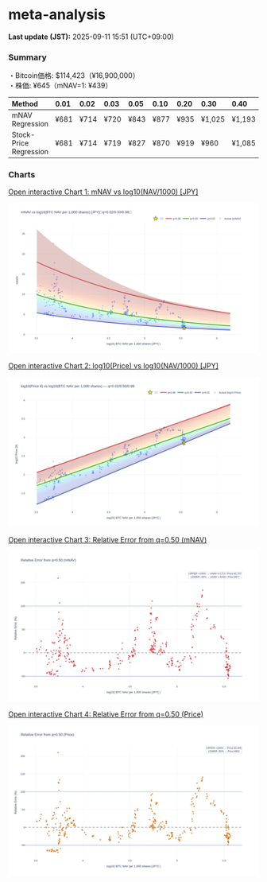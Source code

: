 # meta-analysis


<!--REPORT:START-->
**Last update (JST):** 2025-09-11 15:51 (UTC+09:00)

### Summary
・Bitcoin価格: $114,423（¥16,900,000）  
・株価: ¥645（mNAV=1: ¥439）

| Method                 | 0.01   | 0.02   | 0.03   | 0.05   | 0.10   | 0.20   | 0.30   | 0.40   | 0.50   | 0.60   | 0.70   | 0.80   | 0.90   | 0.95   | 0.97   | 0.98   | 0.99   |
|:-----------------------|:-------|:-------|:-------|:-------|:-------|:-------|:-------|:-------|:-------|:-------|:-------|:-------|:-------|:-------|:-------|:-------|:-------|
| mNAV Regression        | ¥681   | ¥714   | ¥720   | ¥843   | ¥877   | ¥935   | ¥1,025 | ¥1,193 | ¥1,354 | ¥1,474 | ¥1,721 | ¥2,108 | ¥2,657 | ¥2,835 | ¥3,015 | ¥3,094 | ¥3,066 |
| Stock-Price Regression | ¥681   | ¥714   | ¥719   | ¥827   | ¥870   | ¥919   | ¥960   | ¥1,085 | ¥1,202 | ¥1,287 | ¥1,526 | ¥2,013 | ¥2,355 | ¥2,660 | ¥2,751 | ¥2,791 | ¥2,861 |

### Charts
[Open interactive Chart 1: mNAV vs log10(NAV/1000) [JPY]](https://tkzm240.github.io/meta-analysis/fig1.html)

![fig1](assets/fig1.png)

[Open interactive Chart 2: log10(Price) vs log10(NAV/1000) [JPY]](https://tkzm240.github.io/meta-analysis/fig2.html)

![fig2](assets/fig2.png)

[Open interactive Chart 3: Relative Error from q=0.50 (mNAV)](https://tkzm240.github.io/meta-analysis/fig3.html)

![fig3](assets/fig3.png)

[Open interactive Chart 4: Relative Error from q=0.50 (Price)](https://tkzm240.github.io/meta-analysis/fig4.html)

![fig4](assets/fig4.png)
<!--REPORT:END-->
